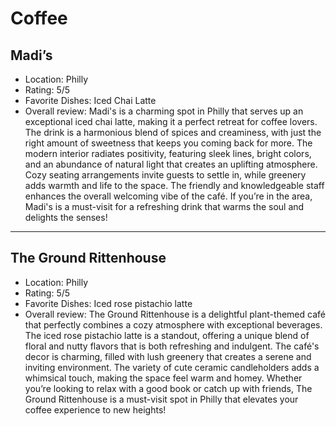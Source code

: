 # Coffee

## Madi’s

- Location: Philly
- Rating: 5/5
- Favorite Dishes: Iced Chai Latte
- Overall review: Madi's is a charming spot in Philly that serves up an exceptional iced chai latte, making it a perfect retreat for coffee lovers. The drink is a harmonious blend of spices and creaminess, with just the right amount of sweetness that keeps you coming back for more. The modern interior radiates positivity, featuring sleek lines, bright colors, and an abundance of natural light that creates an uplifting atmosphere. Cozy seating arrangements invite guests to settle in, while greenery adds warmth and life to the space. The friendly and knowledgeable staff enhances the overall welcoming vibe of the café. If you’re in the area, Madi's is a must-visit for a refreshing drink that warms the soul and delights the senses!

---

## The Ground Rittenhouse
- Location: Philly
- Rating: 5/5
- Favorite Dishes: Iced rose pistachio latte
- Overall review: The Ground Rittenhouse is a delightful plant-themed café that perfectly combines a cozy atmosphere with exceptional beverages. The iced rose pistachio latte is a standout, offering a unique blend of floral and nutty flavors that is both refreshing and indulgent. The café's decor is charming, filled with lush greenery that creates a serene and inviting environment. The variety of cute ceramic candleholders adds a whimsical touch, making the space feel warm and homey. Whether you’re looking to relax with a good book or catch up with friends, The Ground Rittenhouse is a must-visit spot in Philly that elevates your coffee experience to new heights!

